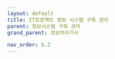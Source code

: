 ```yaml
---
layout: default
title: IT프로젝트 정보 시스템 구축 관리
parent: 정보시스템 구축 관리
grand_parent: 정보처리기사

nav_order: 6.2
---
```

